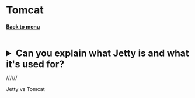 <h1>Tomcat</h1> 
<h4> 

[Back to menu](../Menu.md)

</h4>

[//]: # (Can you explain what Jetty is and what it's used for?)
<br>
<details>
    <summary style="font-size: 25px;">
        <b>
            Can you explain what Jetty is and what it's used for?
        </b>
    </summary>
<br>

Jetty is an open-source project providing an HTTP server, HTTP client,
and javax.servlet container.

* Web Oriented Architecture Web Server: support for WebSockets, 
Asynchronous HTTP, and various protocols
* Embedded Server:
* Scalable Web Server:
* Development and Testing

</details>

//////

Jetty vs Tomcat